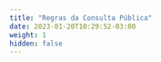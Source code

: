 ```yaml
---
title: "Regras da Consulta Pública"
date: 2023-01-20T10:29:52-03:00
weight: 1
hidden: false
---
```


